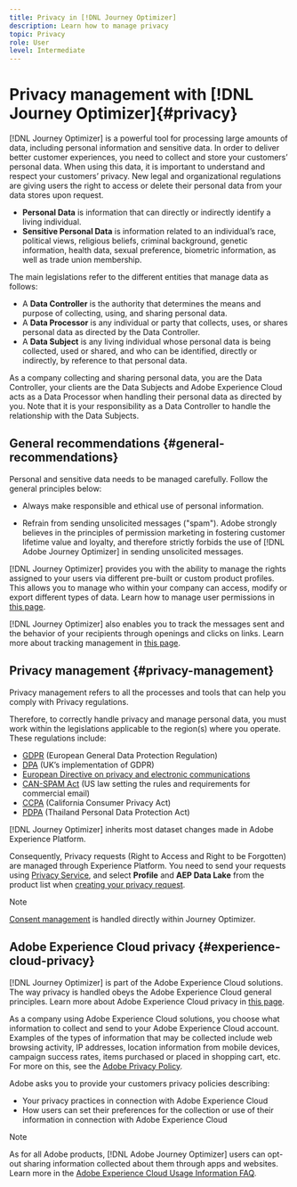 ```yaml
---
title: Privacy in [!DNL Journey Optimizer] 
description: Learn how to manage privacy
topic: Privacy
role: User
level: Intermediate
---
```


# Privacy management with [!DNL Journey Optimizer]{#privacy}

[!DNL Journey Optimizer] is a powerful tool for processing large amounts of data, including personal information and sensitive data. In order to deliver better customer experiences, you need to collect and store your customers’ personal data. When using this data, it is important to understand and respect your customers’ privacy. New legal and organizational regulations are giving users the right to access or delete their personal data from your data stores upon request.

* **Personal Data** is information that can directly or indirectly identify a living individual.
* **Sensitive Personal Data** is information related to an individual’s race, political views, religious beliefs, criminal background, genetic information, health data, sexual preference, biometric information, as well as trade union membership.

The main legislations refer to the different entities that manage data as follows:

* A **Data Controller** is the authority that determines the means and purpose of collecting, using, and sharing personal data.
* A **Data Processor** is any individual or party that collects, uses, or shares personal data as directed by the Data Controller.
* A **Data Subject** is any living individual whose personal data is being collected, used or shared, and who can be identified, directly or indirectly, by reference to that personal data.

As a company collecting and sharing personal data, you are the Data Controller, your clients are the Data Subjects and Adobe Experience Cloud acts as a Data Processor when handling their personal data as directed by you. Note that it is your responsibility as a Data Controller to handle the relationship with the Data Subjects.

## General recommendations {#general-recommendations}

Personal and sensitive data needs to be managed carefully. Follow the general principles below:

* Always make responsible and ethical use of personal information.

* Refrain from sending unsolicited messages ("spam"). Adobe strongly believes in the principles of permission marketing in fostering customer lifetime value and loyalty, and therefore strictly forbids the use of [!DNL Adobe Journey Optimizer] in sending unsolicited messages.

[!DNL Journey Optimizer] provides you with the ability to manage the rights assigned to your users via different pre-built or custom product profiles. This allows you to manage who within your company can access, modify or export different types of data. Learn how to manage user permissions in [this page](administration/permissions.md).

[!DNL Journey Optimizer] also enables you to track the messages sent and the behavior of your recipients through openings and clicks on links. Learn more about tracking management in [this page](message-tracking.md).

## Privacy management {#privacy-management}

Privacy management refers to all the processes and tools that can help you comply with Privacy regulations.

Therefore, to correctly handle privacy and manage personal data, you must work within the legislations applicable to the region(s) where you operate. These regulations include:

* [GDPR](https://ec.europa.eu/info/law/law-topic/data-protection/reform/what-does-general-data-protection-regulation-gdpr-govern_en) (European General Data Protection Regulation)
* [DPA](https://www.gov.uk/data-protection) (UK’s implementation of GDPR)
* [European Directive on privacy and electronic communications](https://eur-lex.europa.eu/legal-content/EN/TXT/?uri=CELEX:02002L0058-20091219)
* [CAN-SPAM Act](https://www.ftc.gov/tips-advice/business-center/guidance/can-spam-act-compliance-guide-business) (US law setting the rules and requirements for commercial email)
* [CCPA](https://leginfo.legislature.ca.gov/faces/codes_displayText.xhtml?lawCode=CIV&division=3.&title=1.81.5.&part=4.&chapter=&article=) (California Consumer Privacy Act)
* [PDPA](https://secureprivacy.ai/thailand-pdpa-summary-what-businesses-need-to-know/) (Thailand Personal Data Protection Act)

[!DNL Journey Optimizer] inherits most dataset changes made in Adobe Experience Platform.

Consequently, Privacy requests (Right to Access and Right to be Forgotten) are managed through Experience Platform. You need to send your requests using [Privacy Service](https://experienceleague.adobe.com/docs/experience-platform/privacy/home.html), and select **Profile** and **AEP Data Lake** from the product list when [creating your privacy request](https://experienceleague.adobe.com/docs/experience-platform/privacy/ui/user-guide.html?lang=en#request-builder). <!--https://experienceleague.adobe.com/docs/experience-platform/privacy/home.html?lang=en).-->

>[!NOTE]
>
>[Consent management](../../help/using/consent.md) is handled directly within Journey Optimizer.

## Adobe Experience Cloud privacy {#experience-cloud-privacy}

[!DNL Journey Optimizer] is part of the Adobe Experience Cloud solutions. The way privacy is handled obeys the Adobe Experience Cloud general principles. Learn more about Adobe Experience Cloud privacy in [this page](https://www.adobe.com/privacy/marketing-cloud.html).

As a company using Adobe Experience Cloud solutions, you choose what information to collect and send to your Adobe Experience Cloud account. Examples of the types of information that may be collected include web browsing activity, IP addresses, location information from mobile devices, campaign success rates, items purchased or placed in shopping cart, etc. For more on this, see the [Adobe Privacy Policy](https://www.adobe.com/privacy/policy.html).

Adobe asks you to provide your customers privacy policies describing:

* Your privacy practices in connection with Adobe Experience Cloud
* How users can set their preferences for the collection or use of their information in connection with Adobe Experience Cloud

>[!NOTE]
>
>As for all Adobe products, [!DNL Adobe Journey Optimizer] users can opt-out sharing information collected about them through apps and websites. Learn more in the [Adobe Experience Cloud Usage Information FAQ](https://www.adobe.com/privacy/experience-cloud-usage-info-faq.html).

<!--Because Journey Optimizer integrates with Adobe Experience Platform, where audiences are transferred from one system to another, you need to pay extra care to personal data protection.-->
